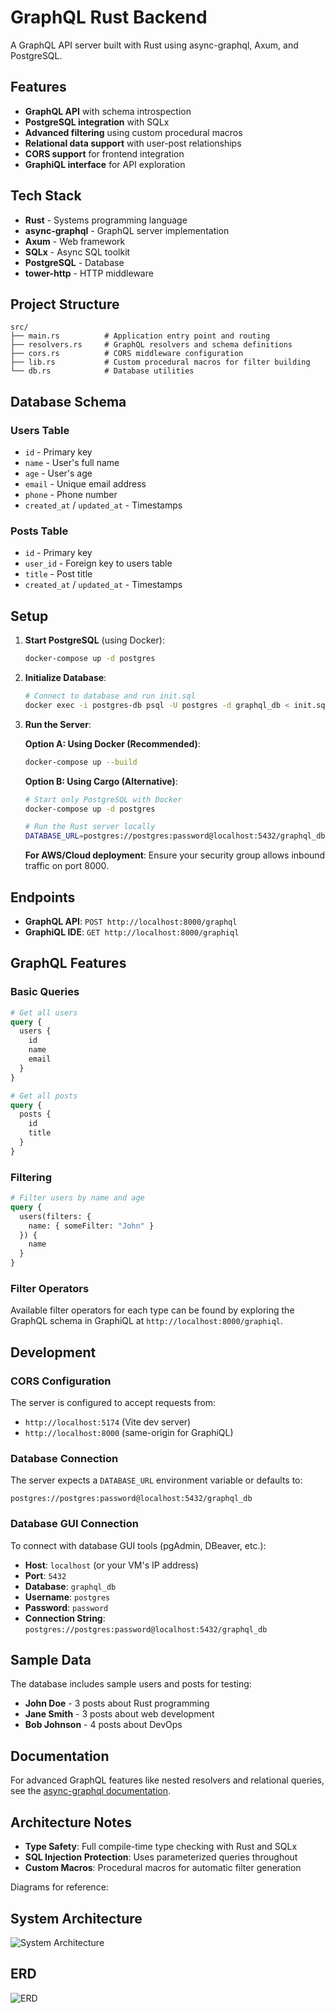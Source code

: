 # GraphQL Rust Backend

A GraphQL API server built with Rust using async-graphql, Axum, and PostgreSQL.

## Features

- **GraphQL API** with schema introspection
- **PostgreSQL integration** with SQLx
- **Advanced filtering** using custom procedural macros
- **Relational data support** with user-post relationships
- **CORS support** for frontend integration
- **GraphiQL interface** for API exploration

## Tech Stack

- **Rust** - Systems programming language
- **async-graphql** - GraphQL server implementation
- **Axum** - Web framework
- **SQLx** - Async SQL toolkit
- **PostgreSQL** - Database
- **tower-http** - HTTP middleware

## Project Structure

```
src/
├── main.rs          # Application entry point and routing
├── resolvers.rs     # GraphQL resolvers and schema definitions
├── cors.rs          # CORS middleware configuration
├── lib.rs           # Custom procedural macros for filter building
└── db.rs            # Database utilities
```

## Database Schema

### Users Table
- `id` - Primary key
- `name` - User's full name
- `age` - User's age
- `email` - Unique email address
- `phone` - Phone number
- `created_at` / `updated_at` - Timestamps

### Posts Table
- `id` - Primary key
- `user_id` - Foreign key to users table
- `title` - Post title
- `created_at` / `updated_at` - Timestamps

## Setup

1. **Start PostgreSQL** (using Docker):
   ```bash
   docker-compose up -d postgres
   ```

2. **Initialize Database**:
   ```bash
   # Connect to database and run init.sql
   docker exec -i postgres-db psql -U postgres -d graphql_db < init.sql
   ```

3. **Run the Server**:

   **Option A: Using Docker (Recommended)**:
   ```bash
   docker-compose up --build
   ```

   **Option B: Using Cargo (Alternative)**:
   ```bash
   # Start only PostgreSQL with Docker
   docker-compose up -d postgres
   
   # Run the Rust server locally
   DATABASE_URL=postgres://postgres:password@localhost:5432/graphql_db cargo run
   ```

   **For AWS/Cloud deployment**: Ensure your security group allows inbound traffic on port 8000.

## Endpoints

- **GraphQL API**: `POST http://localhost:8000/graphql`
- **GraphiQL IDE**: `GET http://localhost:8000/graphiql`

## GraphQL Features

### Basic Queries

```graphql
# Get all users
query {
  users {
    id
    name
    email
  }
}

# Get all posts
query {
  posts {
    id
    title
  }
}
```

### Filtering

```graphql
# Filter users by name and age
query {
  users(filters: {
    name: { someFilter: "John" }
  }) {
    name
  }
}
```

### Filter Operators

Available filter operators for each type can be found by exploring the GraphQL schema in GraphiQL at `http://localhost:8000/graphiql`.

## Development

### CORS Configuration

The server is configured to accept requests from:
- `http://localhost:5174` (Vite dev server)
- `http://localhost:8000` (same-origin for GraphiQL)

### Database Connection

The server expects a `DATABASE_URL` environment variable or defaults to:
```
postgres://postgres:password@localhost:5432/graphql_db
```

### Database GUI Connection

To connect with database GUI tools (pgAdmin, DBeaver, etc.):
- **Host**: `localhost` (or your VM's IP address)
- **Port**: `5432`
- **Database**: `graphql_db`
- **Username**: `postgres`
- **Password**: `password`
- **Connection String**: `postgres://postgres:password@localhost:5432/graphql_db`

## Sample Data

The database includes sample users and posts for testing:
- **John Doe** - 3 posts about Rust programming
- **Jane Smith** - 3 posts about web development
- **Bob Johnson** - 4 posts about DevOps

## Documentation

For advanced GraphQL features like nested resolvers and relational queries, see the [async-graphql documentation](https://async-graphql.github.io/async-graphql/en/index.html).

## Architecture Notes

- **Type Safety**: Full compile-time type checking with Rust and SQLx
- **SQL Injection Protection**: Uses parameterized queries throughout
- **Custom Macros**: Procedural macros for automatic filter generation

Diagrams for reference:
## System Architecture
![System Architecture](./diagrams/architecture_diag.png)

## ERD
![ERD](./diagrams/erd_diag.png)